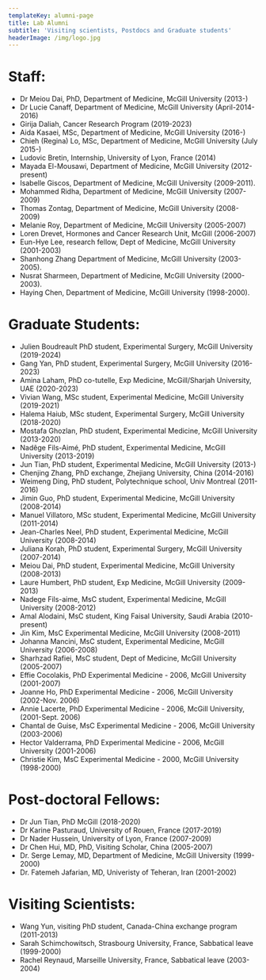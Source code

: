 ```yaml
---
templateKey: alumni-page
title: Lab Alumni
subtitle: 'Visiting scientists, Postdocs and Graduate students'
headerImage: /img/logo.jpg
---
```

# Staff:

* Dr Meiou Dai, PhD, Department of Medicine, McGill University (2013-)
* 
  Dr Lucie Canaff, Department of Medicine, McGill University (April-2014-2016)
* Girija Daliah, Cancer Research Program (2019-2023) 
* Aida Kasaei, MSc, Department of Medicine, McGill University (2016-)
* 
  Chieh (Regina) Lo, MSc, Department of Medicine, McGill University (July 2015-)
* 
  Ludovic Bretin, Internship, University of Lyon, France (2014)
* 
  Mayada El-Mousawi, Department of Medicine, McGill University (2012-present)
* 
  Isabelle Giscos, Department of Medicine, McGill University (2009-2011).
* 
  Mohammed Ridha, Department of Medicine, McGill University (2007-2009)
* 
  Thomas Zontag, Department of Medicine, McGill University (2008-2009)
* 
  Melanie Roy, Department of Medicine, McGill University (2005-2007)
* 
  Loren Drevet, Hormones and Cancer Research Unit, McGill (2006-2007)
* Eun-Hye Lee, research fellow, Dept of Medicine, McGill University (2001-2003)
* Shanhong Zhang Department of Medicine, McGill University (2003-2005).
* 
  Nusrat Sharmeen, Department of Medicine, McGill University (2000-2003).
* 
  Haying Chen, Department of Medicine, McGill University (1998-2000).
  


# Graduate Students:

* Julien Boudreault PhD student, Experimental Surgery, McGill University (2019-2024)
* 
  Gang Yan, PhD student, Experimental Surgery, McGill University (2016-2023)
* Amina Laham, PhD co-tutelle, Exp Medicine, McGill/Sharjah University, UAE (2020-2023)
* 
  Vivian Wang, MSc student, Experimental Medicine, McGill University (2019-2021)
* Halema Haiub, MSc student, Experimental Surgery, McGill University (2018-2020)
* Mostafa Ghozlan, PhD student, Experimental Medicine, McGill University (2013-2020)
* Nadêge Fils-Aimé, PhD student, Experimental Medicine, McGill University (2013-2019)
* Jun Tian, PhD student, Experimental Medicine, McGill University (2013-)
* Chenjing Zhang, PhD exchange, Zhejiang University, China (2014-2016)
* Weimeng Ding, PhD student, Polytechnique school, Univ Montreal (2011-2016)
* Jimin Guo, PhD student, Experimental Medicine, McGill University (2008-2014)
* Manuel Villatoro, MSc student, Experimental Medicine, McGill University (2011-2014)
* Jean-Charles Neel, PhD student, Experimental Medicine, McGill University (2008-2014)
* Juliana Korah, PhD student, Experimental Surgery, McGill University (2007-2014)
* Meiou Dai, PhD student, Experimental Medicine, McGill University (2008-2013)
* Laure Humbert, PhD student, Exp Medicine, McGill University (2009-2013)
* Nadege Fils-aime, MsC student, Experimental Medicine, McGill University (2008-2012)
* Amal Alodaini, MsC student, King Faisal University, Saudi Arabia (2010-present)
* Jin Kim, MsC Experimental Medicine, McGill University (2008-2011)
* Johanna Mancini, MsC student, Experimental Medicine, McGill University (2006-2008)
* Sharhzad Rafiei, MsC student, Dept of Medicine, McGill University (2005-2007)
* Effie Cocolakis, PhD Experimental Medicine - 2006, McGill University (2001-2007)
* Joanne Ho, PhD Experimental Medicine - 2006, McGill University (2002-Nov. 2006)
* Annie Lacerte, PhD Experimental Medicine - 2006, McGill University, (2001-Sept. 2006)
* Chantal de Guise, MsC Experimental Medicine - 2006, McGill University (2003-2006)
* Hector Valderrama, PhD Experimental Medicine - 2006, McGill University (2001-2006)
* Christie Kim, MsC Experimental Medicine - 2000, McGill University (1998-2000)

# Post-doctoral Fellows:

* Dr Jun Tian, PhD McGill (2018-2020)
* Dr Karine Pasturaud, University of Rouen, France (2017-2019)
* Dr Nader Hussein, University of Lyon, France (2007-2009)
* Dr Chen Hui, MD, PhD, Visiting Scholar, China (2005-2007)
* Dr. Serge Lemay, MD, Department of Medicine, McGill University (1999-2000)
* Dr. Fatemeh Jafarian, MD, Univeristy of Teheran, Iran (2001-2002)

# Visiting Scientists:

* Wang Yun, visiting PhD student, Canada-China exchange program (2011-2013)
* Sarah Schimchowitsch, Strasbourg University, France, Sabbatical leave (1999-2000)
* Rachel Reynaud, Marseille University, France, Sabbatical leave (2003-2004)
